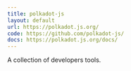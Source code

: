 ```yaml
---
title: polkadot-js
layout: default
url: https://polkadot.js.org/
code: https://github.com/polkadot-js/
docs: https://polkadot.js.org/docs/
---
```


A collection of developers tools.